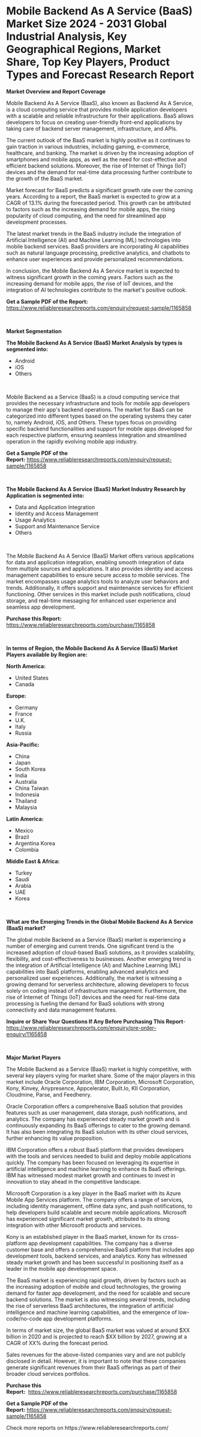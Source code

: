 <p><h1>Mobile Backend As A Service (BaaS) Market Size 2024 - 2031 Global Industrial Analysis, Key Geographical Regions, Market Share, Top Key Players, Product Types and Forecast Research Report</h1></p><p><strong>Market Overview and Report Coverage</strong></p>
<p><p>Mobile Backend As A Service (BaaS), also known as Backend As A Service, is a cloud computing service that provides mobile application developers with a scalable and reliable infrastructure for their applications. BaaS allows developers to focus on creating user-friendly front-end applications by taking care of backend server management, infrastructure, and APIs.</p><p>The current outlook of the BaaS market is highly positive as it continues to gain traction in various industries, including gaming, e-commerce, healthcare, and banking. The market is driven by the increasing adoption of smartphones and mobile apps, as well as the need for cost-effective and efficient backend solutions. Moreover, the rise of Internet of Things (IoT) devices and the demand for real-time data processing further contribute to the growth of the BaaS market.</p><p>Market forecast for BaaS predicts a significant growth rate over the coming years. According to a report, the BaaS market is expected to grow at a CAGR of 13.1% during the forecasted period. This growth can be attributed to factors such as the increasing demand for mobile apps, the rising popularity of cloud computing, and the need for streamlined app development processes.</p><p>The latest market trends in the BaaS industry include the integration of Artificial Intelligence (AI) and Machine Learning (ML) technologies into mobile backend services. BaaS providers are incorporating AI capabilities such as natural language processing, predictive analytics, and chatbots to enhance user experiences and provide personalized recommendations.</p><p>In conclusion, the Mobile Backend As A Service market is expected to witness significant growth in the coming years. Factors such as the increasing demand for mobile apps, the rise of IoT devices, and the integration of AI technologies contribute to the market's positive outlook.</p></p>
<p><strong>Get a Sample PDF of the Report:</strong> <a href="https://www.reliableresearchreports.com/enquiry/request-sample/1165858">https://www.reliableresearchreports.com/enquiry/request-sample/1165858</a></p>
<p>&nbsp;</p>
<p><strong>Market Segmentation</strong></p>
<p><strong>The Mobile Backend As A Service (BaaS) Market Analysis by types is segmented into:</strong></p>
<p><ul><li>Android</li><li>iOS</li><li>Others</li></ul></p>
<p>&nbsp;</p>
<p><p>Mobile Backend as a Service (BaaS) is a cloud computing service that provides the necessary infrastructure and tools for mobile app developers to manage their app's backend operations. The market for BaaS can be categorized into different types based on the operating systems they cater to, namely Android, iOS, and Others. These types focus on providing specific backend functionalities and support for mobile apps developed for each respective platform, ensuring seamless integration and streamlined operation in the rapidly evolving mobile app industry.</p></p>
<p><strong>Get a Sample PDF of the Report:</strong>&nbsp;<a href="https://www.reliableresearchreports.com/enquiry/request-sample/1165858">https://www.reliableresearchreports.com/enquiry/request-sample/1165858</a></p>
<p>&nbsp;</p>
<p><strong>The Mobile Backend As A Service (BaaS) Market Industry Research by Application is segmented into:</strong></p>
<p><ul><li>Data and Application Integration</li><li>Identity and Access Management</li><li>Usage Analytics</li><li>Support and Maintenance Service</li><li>Others</li></ul></p>
<p>&nbsp;</p>
<p><p>The Mobile Backend As A Service (BaaS) Market offers various applications for data and application integration, enabling smooth integration of data from multiple sources and applications. It also provides identity and access management capabilities to ensure secure access to mobile services. The market encompasses usage analytics tools to analyze user behaviors and trends. Additionally, it offers support and maintenance services for efficient functioning. Other services in this market include push notifications, cloud storage, and real-time messaging for enhanced user experience and seamless app development.</p></p>
<p><strong>Purchase this Report:</strong>&nbsp; <a href="https://www.reliableresearchreports.com/purchase/1165858">https://www.reliableresearchreports.com/purchase/1165858</a></p>
<p>&nbsp;</p>
<p><strong>In terms of Region, the Mobile Backend As A Service (BaaS) Market Players available by Region are:</strong></p>
<p>
    <p> <strong> North America: </strong>
        <ul>
            <li>United States</li>
            <li>Canada</li>
        </ul>
        </p> 
    <p> <strong> Europe: </strong>
        <ul>
            <li>Germany</li>
            <li>France</li>
            <li>U.K.</li>
            <li>Italy</li>
            <li>Russia</li>
        </ul>
        </p> 
    <p> <strong> Asia-Pacific: </strong>
        <ul>
            <li>China</li>
            <li>Japan</li>
            <li>South Korea</li>
            <li>India</li>
            <li>Australia</li>
            <li>China Taiwan</li>
            <li>Indonesia</li>
            <li>Thailand</li>
            <li>Malaysia</li>
        </ul>
        </p> 
    <p> <strong> Latin America: </strong>
        <ul>
            <li>Mexico</li>
            <li>Brazil</li>
            <li>Argentina Korea</li>
            <li>Colombia</li>
        </ul>
        </p> 
    <p> <strong> Middle East & Africa: </strong>
        <ul>
            <li>Turkey</li>
            <li>Saudi</li>
            <li>Arabia</li>
            <li>UAE</li>
            <li>Korea</li>
        </ul>
    </p>
    </p>
<p>&nbsp;</p>
<p><strong>What are the Emerging Trends in the Global Mobile Backend As A Service (BaaS) market?</strong></p>
<p><p>The global mobile Backend as a Service (BaaS) market is experiencing a number of emerging and current trends. One significant trend is the increased adoption of cloud-based BaaS solutions, as it provides scalability, flexibility, and cost-effectiveness to businesses. Another emerging trend is the integration of Artificial Intelligence (AI) and Machine Learning (ML) capabilities into BaaS platforms, enabling advanced analytics and personalized user experiences. Additionally, the market is witnessing a growing demand for serverless architecture, allowing developers to focus solely on coding instead of infrastructure management. Furthermore, the rise of Internet of Things (IoT) devices and the need for real-time data processing is fueling the demand for BaaS solutions with strong connectivity and data management features.</p></p>
<p><strong>Inquire or Share Your Questions If Any Before Purchasing This Report</strong>- <a href="https://www.reliableresearchreports.com/enquiry/pre-order-enquiry/1165858">https://www.reliableresearchreports.com/enquiry/pre-order-enquiry/1165858</a></p>
<p>&nbsp;</p>
<p><strong>Major Market Players</strong></p>
<p><p>The Mobile Backend as a Service (BaaS) market is highly competitive, with several key players vying for market share. Some of the major players in this market include Oracle Corporation, IBM Corporation, Microsoft Corporation, Kony, Kinvey, Anypresence, Appcelerator, Built.Io, KII Corporation, Cloudmine, Parse, and Feedhenry. </p><p>Oracle Corporation offers a comprehensive BaaS solution that provides features such as user management, data storage, push notifications, and analytics. The company has experienced steady market growth and is continuously expanding its BaaS offerings to cater to the growing demand. It has also been integrating its BaaS solution with its other cloud services, further enhancing its value proposition.</p><p>IBM Corporation offers a robust BaaS platform that provides developers with the tools and services needed to build and deploy mobile applications quickly. The company has been focused on leveraging its expertise in artificial intelligence and machine learning to enhance its BaaS offerings. IBM has witnessed modest market growth and continues to invest in innovation to stay ahead in the competitive landscape.</p><p>Microsoft Corporation is a key player in the BaaS market with its Azure Mobile App Services platform. The company offers a range of services, including identity management, offline data sync, and push notifications, to help developers build scalable and secure mobile applications. Microsoft has experienced significant market growth, attributed to its strong integration with other Microsoft products and services.</p><p>Kony is an established player in the BaaS market, known for its cross-platform app development capabilities. The company has a diverse customer base and offers a comprehensive BaaS platform that includes app development tools, backend services, and analytics. Kony has witnessed steady market growth and has been successful in positioning itself as a leader in the mobile app development space.</p><p>The BaaS market is experiencing rapid growth, driven by factors such as the increasing adoption of mobile and cloud technologies, the growing demand for faster app development, and the need for scalable and secure backend solutions. The market is also witnessing several trends, including the rise of serverless BaaS architectures, the integration of artificial intelligence and machine learning capabilities, and the emergence of low-code/no-code app development platforms.</p><p>In terms of market size, the global BaaS market was valued at around $XX billion in 2020 and is projected to reach $XX billion by 2027, growing at a CAGR of XX% during the forecast period.</p><p>Sales revenues for the above-listed companies vary and are not publicly disclosed in detail. However, it is important to note that these companies generate significant revenues from their BaaS offerings as part of their broader cloud services portfolios.</p></p>
<p><strong>Purchase this Report:</strong>&nbsp;&nbsp;<a href="https://www.reliableresearchreports.com/purchase/1165858">https://www.reliableresearchreports.com/purchase/1165858</a></p>
<p></p>
<p><strong>Get a Sample PDF of the Report:</strong>&nbsp;<a href="https://www.reliableresearchreports.com/enquiry/request-sample/1165858">https://www.reliableresearchreports.com/enquiry/request-sample/1165858</a></p>
<p>Check more reports on https://www.reliableresearchreports.com/</p>